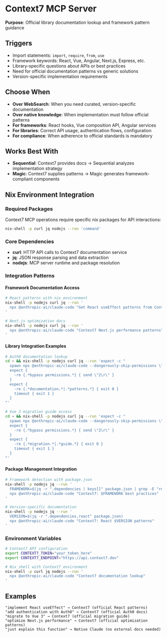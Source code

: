 # Context7 MCP Server

**Purpose**: Official library documentation lookup and framework pattern guidance

## Triggers
- Import statements: `import`, `require`, `from`, `use`
- Framework keywords: React, Vue, Angular, Next.js, Express, etc.
- Library-specific questions about APIs or best practices
- Need for official documentation patterns vs generic solutions
- Version-specific implementation requirements

## Choose When
- **Over WebSearch**: When you need curated, version-specific documentation
- **Over native knowledge**: When implementation must follow official patterns
- **For frameworks**: React hooks, Vue composition API, Angular services
- **For libraries**: Correct API usage, authentication flows, configuration
- **For compliance**: When adherence to official standards is mandatory

## Works Best With
- **Sequential**: Context7 provides docs → Sequential analyzes implementation strategy
- **Magic**: Context7 supplies patterns → Magic generates framework-compliant components

## Nix Environment Integration

### Required Packages
Context7 MCP operations require specific nix packages for API interactions:
```bash
nix-shell -p curl jq nodejs --run 'command'
```

### Core Dependencies
- **curl**: HTTP API calls to Context7 documentation service
- **jq**: JSON response parsing and data extraction
- **nodejs**: MCP server runtime and package resolution

### Integration Patterns

#### Framework Documentation Access
```bash
# React patterns with nix environment
nix-shell -p nodejs curl jq --run '
  npx @anthropic-ai/claude-code "Get React useEffect patterns from Context7"
'

# Next.js optimization docs
nix-shell -p nodejs curl jq --run '
  npx @anthropic-ai/claude-code "Context7 Next.js performance patterns"
'
```

#### Library Integration Examples
```bash
# Auth0 documentation lookup
cd ~ && nix-shell -p nodejs curl jq --run 'expect -c "
  spawn npx @anthropic-ai/claude-code --dangerously-skip-permissions \"Context7: Auth0 integration patterns\"
  expect {
    -re {.*bypass permissions.*} { send \"2\r\" }
  }
  expect {
    -re {.*documentation.*|.*patterns.*} { exit 0 }
    timeout { exit 1 }
  }
"'

# Vue 3 migration guide access
cd ~ && nix-shell -p nodejs curl jq --run 'expect -c "
  spawn npx @anthropic-ai/claude-code --dangerously-skip-permissions \"Context7: Vue 3 migration documentation\"
  expect {
    -re {.*bypass permissions.*} { send \"2\r\" }
  }
  expect {
    -re {.*migration.*|.*guide.*} { exit 0 }
    timeout { exit 1 }
  }
"'
```

#### Package Management Integration
```bash
# Framework detection with package.json
nix-shell -p nodejs jq --run '
  FRAMEWORK=$(jq -r ".dependencies | keys[]" package.json | grep -E "react|vue|angular" | head -1)
  npx @anthropic-ai/claude-code "Context7: $FRAMEWORK best practices"
'

# Version-specific documentation
nix-shell -p nodejs jq --run '
  VERSION=$(jq -r ".dependencies.react" package.json)
  npx @anthropic-ai/claude-code "Context7: React $VERSION patterns"
'
```

### Environment Variables
```bash
# Context7 API configuration
export CONTEXT7_TOKEN="your_token_here"
export CONTEXT7_ENDPOINT="https://api.context7.dev"

# Nix shell with Context7 environment
nix-shell -p curl jq nodejs --run '
  npx @anthropic-ai/claude-code "Context7 documentation lookup"
'
```

## Examples
```
"implement React useEffect" → Context7 (official React patterns)
"add authentication with Auth0" → Context7 (official Auth0 docs)
"migrate to Vue 3" → Context7 (official migration guide)
"optimize Next.js performance" → Context7 (official optimization patterns)
"just explain this function" → Native Claude (no external docs needed)
```